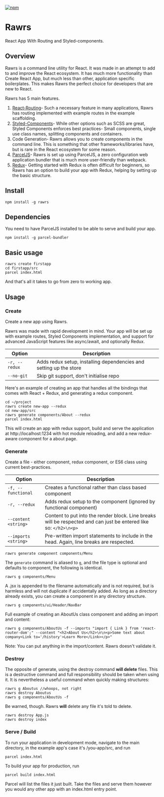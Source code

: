 [![npm](https://img.shields.io/npm/v/rawrs.svg)](https://www.npmjs.com/package/rawrs)

# Rawrs

React App With Routing and Styled-components.

## Overview

Rawrs is a command line utility for React. It was made in an attempt to add to and improve the React ecosystem. It has much more functionality than Create React App, but much less than other, application specific boilerplates. This makes Rawrs the perfect choice for developers that are new to React.

Rawrs has 5 main features.

1. [React-Routing](https://github.com/ReactTraining/react-router)- Such a necessary feature in many applications, Rawrs has routing implemented with example routes in the example scaffolding.
2. [Styled-Components](https://www.styled-components.com/docs)- While other options such as SCSS are great, Styled Components enforces best practices- Small components, single use class names, splitting components and containers.
3. Code Generation- Rawrs allows you to create components in the command line. This is something that other frameworks/libraries have, but is rare in the React ecosystem for some reason.
4. [ParcelJS](https://parceljs.org/)- Rawrs is set up using ParcelJS, a zero configuration web application bundler that is much more user-friendly than webpack.
5. [Redux](https://redux.js.org/)- Getting started with Redux is often difficult for beginners, so Rawrs has an option to build your app with Redux, helping by setting up the basic structure.

## Install
```
npm install -g rawrs
```

## Dependencies

You need to have ParcelJS installed to be able to serve and build your app.
```
npm install -g parcel-bundler
```

## Basic usage
```
rawrs create firstapp
cd firstapp/src
parcel index.html
```
And that's all it takes to go from zero to working app.

## Usage

### Create

Create a new app using Rawrs.

Rawrs was made with rapid development in mind. Your app will be set up with example routes, Styled Components implementation, and support for advanced JavaScript features like async/await, and optionally Redux.

| Option           | Description | 
| ---------------- |-------------| 
| `-r, --redux` | Adds redux setup, installing dependencies and setting up the store |
| `--no-git ` |  Skip git support, don't initialise repo |

Here's an example of creating an app that handles all the bindings that comes with React + Redux, and generating a redux component.

```
cd ~/project
rawrs create new-app --redux
cd new-app/src
rawrs generate components/About --redux
parcel index.html
```

This will create an app with redux support, build and serve the application at http://localhost:1234 with hot module reloading, and add a new redux-aware component for a about page.

### Generate

Create a file - either component, redux component, or ES6 class using current best-practices.

| Option           | Description | 
| ---------------- |-------------| 
| `-f, --functional` | Creates a functional rather than class based component |
| `-r, --redux` | Adds redux setup to the component (ignored by functional component) |
| `--content <string>` | Content to put into the render block. Line breaks will be respected and can just be entered like so: `</h2>\n<p>`|
| `--imports <string>` | Pre-written import statements to include in the head. Again, line breaks are respected. |

```
rawrs generate component components/Menu
```

The `generate` command is aliased to `g`, and the file type is optional and defaults to component, the following is identical.

```
rawrs g components/Menu
```

A .jsx is appended to the filename automatically and is not required, but is harmless and will not duplicate if accidentally added. As long as a directory already exists, you can create a component in any directory structure.

```
rawrs g components/ui/Header/NavBar
```

Full example of creating an AboutUs class component and adding an import and content:

```
rawrs g components/AboutUs -f --imports "import { Link } from 'react-router-dom';" --content "<h2>About Us</h2>\n\n<p>Some text about company<Link to='/history'>Learn More</Link></p>"
```

Note: You can put anything in the import/content. Rawrs doesn't validate it.


### Destroy

The opposite of generate, using the destroy command **will delete** files. This is a destructive command and full responsibility should be taken when using it. It is nevertheless a useful command when quickly making structures:

```
rawrs g Aboutus //whoops, not right
rawrs destroy Aboutus
rawrs g components/AboutUs -f
```

Be warned, though. Rawrs **will** delete any file it's told to delete.

```
rawrs destroy App.js
rawrs destroy index
```

### Serve / Build

To run your application in development mode, navigate to the main directory, in the example app's case it's /you-app/src, and run 
```
parcel index.html
```

To build your app for production, run
```
parcel build index.html
```

Parcel will list the files it just built. Take the files and serve them however you would any other app with an index.html entry point.


